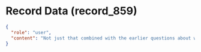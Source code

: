 # Record Data (record_859)

```json
{
  "role": "user",
  "content": "Not just that combined with the earlier questions about what would have happened had i not chosen to emigrate.. i can't escape this.."
}
```

